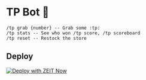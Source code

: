 # TP Bot 🧻

```
/tp grab {number} -- Grab some :tp:
/tp stats -- See who won /tp score, /tp scoreboard
/tp reset -- Restock the store
```

## Deploy

[![Deploy with ZEIT Now](https://zeit.co/button)](https://zeit.co/import/project?template=https://github.com/infiniteluke/tp-slack)
